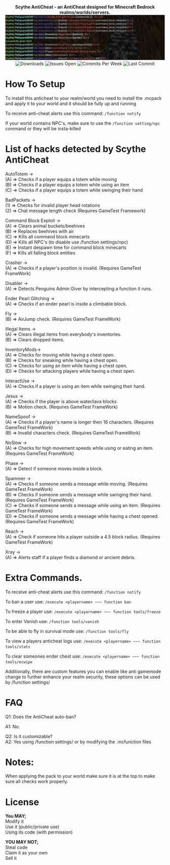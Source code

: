 <div align="center">
  <b>Scythe AntiCheat - an AntiCheat designed for Minecraft Bedrock realms/worlds/servers.</b>

  <img src="https://raw.githubusercontent.com/MrDiamond64/image-assets/main/scythe%20pog%20anticheat.png" width="600" alt="Scythe AntiCheat"/>
</div>
<div align="center">
  <img src="https://img.shields.io/github/downloads/MrDiamond64/Scythe-AntiCheat/total?style=for-the-badge" alt="Downloads"/>
  <img src="https://img.shields.io/github/issues/MrDiamond64/Scythe-AntiCheat?label=ISSUES%20OPEN&style=for-the-badge" alt="Issues Open"/>
  <img src="https://img.shields.io/github/commit-activity/m/MrDiamond64/Scythe-AntiCheat?style=for-the-badge" alt="Commits Per Week"/>
  <img src="https://img.shields.io/github/last-commit/MrDiamond64/Scythe-AntiCheat?style=for-the-badge" alt="Last Commit"/>
</div>

# How To Setup
To install this anticheat to your realm/world you need to install the .mcpack and apply it to your world and it should be fully up and running

To receive anti-cheat alerts use this command: ```/function notify```

If your world contains NPC's, make sure to use the ```/function setting/npc``` command or they will be insta-killed

# List of hacks detected by Scythe AntiCheat

  AutoTotem -><br />
      (A) => Checks if a player equips a totem while moving<br />
      (B) => Checks if a player equips a totem while using an item<br />
      (C) => Checks if a player equips a totem while swinging their hand<br />
      
  BadPackets -><br />
      (1) => Checks for invalid player head rotations<br />
      (2) => Chat message length check (Requires GameTest Framework)
   
  Command Block Exploit -><br />
      (A) => Clears animal buckets/beehives<br />
      (B) => Replaces beehives with air<br />
      (C) => Kills all command block minecarts<br />
      (D) => Kills all NPC's (to disable use /function settings/npc)<br />
      (E) => Instant despawn time for command block minecarts<br />
      (F) => Kills all falling block entities
      
  Crasher -><br />
      (A) => Checks if a player's position is invalid. (Requires GameTest FrameWork)<br />
 
  Disabler -><br />
      (A) => Detects Penguins Admin Giver by intercepting a function it runs.

  Ender Pearl Glitching -><br />
      (A) => Checks if an ender pearl is inside a climbable block.
      
  Fly -><br />
      (B) => AirJump check. (Requires GameTest FrameWork)
   
  Illegal Items -><br />
      (A) => Clears illegal items from everybody's inventories.<br />
      (B) => Clears dropped items.
      
  InventoryMods-><br />
      (A) => Checks for moving while having a chest open.<br />
      (B) => Checks for sneaking while having a chest open.<br />
      (C) => Checks for using an item while having a chest open.<br />
      (D) => Checks for attacking players while having a chest open.<br />
      
  InteractUse -><br />
      (A) => Checks if a player is using an item while swinging their hand.
      
  Jesus -><br />
      (A) => Checks if the player is above water/lava blocks.<br />
      (B) => Motion check. (Requires GameTest FrameWork)

  NameSpoof -><br />
      (A) => Checks if a player's name is longer then 16 characters. (Requires GameTest FrameWork)<br />
      (B) => Invalid characters check. (Requires GameTest FrameWork)<br />

  NoSlow -><br />
      (A) => Checks for high movement speeds while using or eating an item. (Requires GameTest FrameWork)

  Phase -><br />
      (A) => Detect if someone moves inside a block.
      
  Spammer -><br />
      (A) => Checks if someone sends a message while moving. (Requires GameTest FrameWork)<br />
      (B) => Checks if someone sends a message while swinging their hand. (Requires GameTest FrameWork)<br />
      (C) => Checks if someone sends a message while using an item. (Requires GameTest FrameWork)<br />
      (D) => Checks if someone sends a message while having a chest opened. (Requires GameTest FrameWork)<br />

  Reach -><br />
      (A) => Check if someone hits a player outside a 4.5 block radius. (Requires GameTest FrameWork)

  Xray -><br />
      (A) => Alerts staff if a player finds a diamond or ancient debris.


# Extra Commands.

To receive anti-cheat alerts use this command: ```/function notify```

To ban a user use: ```/execute <playername> ~~~ function ban```

To freeze a player use: ```/execute <playername> ~~~ function tools/freeze```

To enter Vanish use: ```/function tools/vanish```

To be able to fly in survival mode use: ```/function tools/fly```

To view a players anticheat logs use: ```/execute <playername> ~~~ function tools/stats```

To clear someones ender chest use: ```/execute <playername> ~~~ function tools/ecwipe```

Additionally, there are custom features you can enable like anti gamemode change to further enhance your realm security, these options can be used by /function settings/<name>

# FAQ

Q1: Does the AntiCheat auto-ban?

A1: No.

Q2: Is it customizable?<br />
A2: Yes using /function settings/<name> or by modifying the .mcfunction files

# Notes:

When applying the pack to your world make sure it is at the top to make sure all checks work properly.

# License
**You MAY;**<br />
Modify it<br />
Use it (public/private use)<br />
Using its code (with permission)<br />

**YOU MAY NOT;**<br />
Steal code<br />
Claim it as your own<br />
Sell it<br />